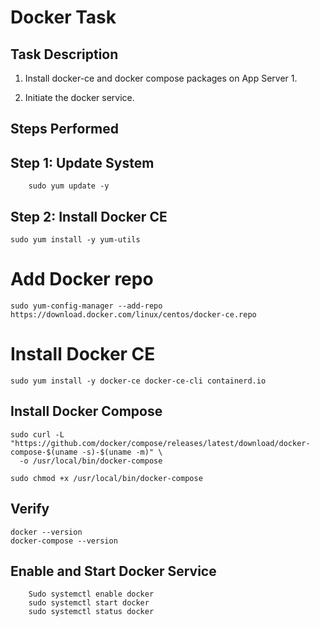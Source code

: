 # Docker Task

## Task Description

1. Install docker-ce and docker compose packages on App Server 1.

2. Initiate the docker service.

## Steps Performed

## Step 1: Update System

```
    sudo yum update -y
```
## Step 2:  Install Docker CE

```
sudo yum install -y yum-utils
```

# Add Docker repo
```
sudo yum-config-manager --add-repo https://download.docker.com/linux/centos/docker-ce.repo
```
# Install Docker CE
```
sudo yum install -y docker-ce docker-ce-cli containerd.io
```
## Install Docker Compose

```
sudo curl -L "https://github.com/docker/compose/releases/latest/download/docker-compose-$(uname -s)-$(uname -m)" \
  -o /usr/local/bin/docker-compose

sudo chmod +x /usr/local/bin/docker-compose
```

## Verify
```
docker --version
docker-compose --version

```
## Enable and Start Docker Service
```
    Sudo systemctl enable docker
    sudo systemctl start docker
    sudo systemctl status docker
```

